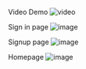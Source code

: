 
Video Demo
![video](https://vimeo.com/1017887195?share=copy#t=0)

Sign in page
![image](https://github.com/user-attachments/assets/6ac19695-a89d-4ee0-ba37-309dea5da388)

Signup page
![image](https://github.com/user-attachments/assets/4ef60a46-4f9b-4061-b5a6-8e94182de395)

Homepage
![image](https://github.com/user-attachments/assets/46545b9f-71b0-43cc-9f38-90a95bcdeb82)





